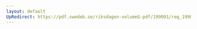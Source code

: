 ```yaml
---
layout: default
UpRedirect: https://pdf.swedeb.se/riksdagen-volumeG-pdf/199091/reg_199091/reg_199091_1002.pdf
---
```

